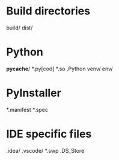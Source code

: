 # Build directories
build/
dist/

# Python
__pycache__/
*.py[cod]
*.so
.Python
venv/
env/

# PyInstaller
*.manifest
*.spec

# IDE specific files
.idea/
.vscode/
*.swp
.DS_Store